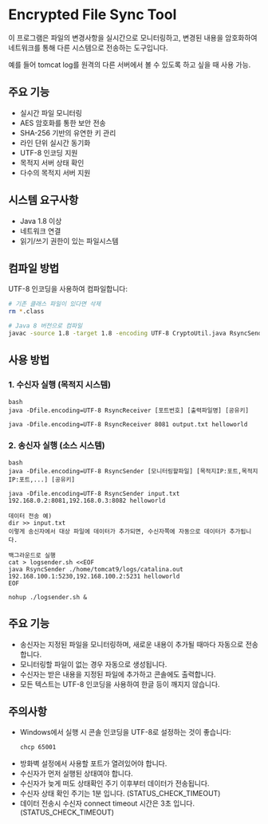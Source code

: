 # Encrypted File Sync Tool

이 프로그램은 파일의 변경사항을 실시간으로 모니터링하고, 변경된 내용을 암호화하여 네트워크를 통해 다른 시스템으로 전송하는 도구입니다.

예를 들어 tomcat log를 원격의 다른 서버에서 볼 수 있도록 하고 싶을 때 사용 가능.


## 주요 기능

- 실시간 파일 모니터링
- AES 암호화를 통한 보안 전송
- SHA-256 기반의 유연한 키 관리
- 라인 단위 실시간 동기화
- UTF-8 인코딩 지원
- 목적지 서버 상태 확인
- 다수의 목적지 서버 지원

## 시스템 요구사항

- Java 1.8 이상
- 네트워크 연결
- 읽기/쓰기 권한이 있는 파일시스템

## 컴파일 방법

UTF-8 인코딩을 사용하여 컴파일합니다:

```bash
# 기존 클래스 파일이 있다면 삭제
rm *.class

# Java 8 버전으로 컴파일
javac -source 1.8 -target 1.8 -encoding UTF-8 CryptoUtil.java RsyncSender.java RsyncReceiver.java
```


## 사용 방법

### 1. 수신자 실행 (목적지 시스템)

```
bash
java -Dfile.encoding=UTF-8 RsyncReceiver [포트번호] [출력파일명] [공유키]

java -Dfile.encoding=UTF-8 RsyncReceiver 8081 output.txt helloworld
```

### 2. 송신자 실행 (소스 시스템)
```
bash
java -Dfile.encoding=UTF-8 RsyncSender [모니터링할파일] [목적지IP:포트,목적지IP:포트,...] [공유키]

java -Dfile.encoding=UTF-8 RsyncSender input.txt 192.168.0.2:8081,192.168.0.3:8082 helloworld

데이터 전송 예)
dir >> input.txt
이렇게 송신자에서 대상 파일에 데이터가 추가되면, 수신자쪽에 자동으로 데이터가 추가됩니다.

백그라운드로 실행
cat > logsender.sh <<EOF
java RsyncSender ./home/tomcat9/logs/catalina.out 192.168.100.1:5230,192.168.100.2:5231 helloworld
EOF

nohup ./logsender.sh &

```



## 주요 기능

- 송신자는 지정된 파일을 모니터링하며, 새로운 내용이 추가될 때마다 자동으로 전송합니다.
- 모니터링할 파일이 없는 경우 자동으로 생성됩니다.
- 수신자는 받은 내용을 지정된 파일에 추가하고 콘솔에도 출력합니다.
- 모든 텍스트는 UTF-8 인코딩을 사용하여 한글 등이 깨지지 않습니다.

## 주의사항

- Windows에서 실행 시 콘솔 인코딩을 UTF-8로 설정하는 것이 좋습니다:
  ```bash
  chcp 65001
  ```
- 방화벽 설정에서 사용할 포트가 열려있어야 합니다.
- 수신자가 먼저 실행된 상태여야 합니다.
- 수신자가 늦게 떠도 상태확인 주기 이후부터 데이터가 전송됩니다.
- 수신자 상태 확인 주기는 1분 입니다. (STATUS_CHECK_TIMEOUT)
- 데이터 전송시 수신자 connect timeout 시간은 3초 입니다. (STATUS_CHECK_TIMEOUT)

